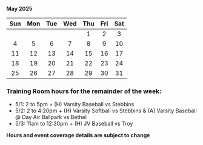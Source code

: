 **May 2025**

|Sun|Mon|Tue|Wed|Thu|Fri|Sat|
|:---:|:---:|:---:|:---:|:---:|:---:|:---:|
|   |   |   |   |1  |2  |3  |
|4  |5  |6  |7  |8  |9  |10 |
|11 |12 |13 |14 |15 |16 |17 |
|18 |19 |20 |21 |22 |23 |24 |
|25 |26 |27 |28 |29 |30 |31 |


### Training Room hours for the remainder of the week:

* 5/1: 2 to 5pm + (H) Varsity Baseball vs Stebbins
* 5/2: 2 to 4:20pm + (H) Varsity Softball vs Stebbins & (A) Varsity Baseball @ Day Air Ballpark vs Bethel
* 5/3: 11am to 12:30pm + (H) JV Baseball vs Troy

**Hours and event coverage details are subject to change**

